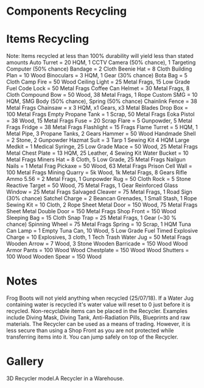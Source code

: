 # Components Recycling


# Items Recycling

Note: Items recycled at less than 100% durability will yield less than stated amounts
Auto Turret = 20 HQM, 1 CCTV Camera (50% chance), 1 Targeting Computer (50% chance)
Bandage = 2 Cloth
Beenie Hat = 8 Cloth
Building Plan = 10 Wood
Binoculars = 3 HQM, 1 Gear (30% chance)
Bota Bag = 5 Cloth
Camp Fire = 50 Wood
Ceiling Light = 25 Metal Frags, 15 Low Grade Fuel
Code Lock = 50 Metal Frags
Coffee Can Helmet = 30 Metal Frags, 8 Cloth
Compound Bow = 50 Wood, 38 Metal Frags, 1 Rope
Custom SMG = 10 HQM, SMG Body (50% chance), Spring (50% chance)
Chainlink Fence = 38 Metal Frags
Chainsaw = x 3 HQM, x1 Gears, x3 Metal Blades
Drop Box = 100 Metal Frags
Empty Propane Tank = 1 Scrap, 50 Metal Frags
Eoka Pistol = 38 Wood, 15 Metal Frags
Fuse = 20 Scrap
Flare = 5 Gunpowder, 5 Metal Frags
Fridge = 38 Metal Frags
Flashlight = 15 Frags
Flame Turret = 5 HQM, 1 Metal Pipe, 3 Propane Tanks, 2 Gears
Hammer = 50 Wood
Handmade Shell = 2 Stone, 2 Gunpowder
Hazmat Suit = 3 Tarp 1 Sewing Kit 4 HQM
Large Medkit = 1 Medical Syringe, 25 Low Grade
Mace = 50 Wood, 25 Metal Frags
Metal Chest Plate = 13 HQM, 25 Leather, 4 Sewing Kit
Water Bucket = 10 Metal Frags
Miners Hat = 8 Cloth, 5 Low Grade, 25 Metal Frags
Nailgun Nails = 1 Metal Frag
Pickaxe = 50 Wood, 63 Metal Frags
Prison Cell Wall = 100 Metal Frags
Mining Quarry = 5k Wood, 1k Metal Frags, 8 Gears
Rifle Ammo 5.56 = 2 Metal Frags, 1 Gunpowder
Rug = 50 Cloth
Rock = 5 Stone
Reactive Target = 50 Wood, 75 Metal Frags, 1 Gear
Reinforced Glass Window = 25 Metal Frags
Salvaged Cleaver = 75 Metal Frags, 1 Road Sign (30% chance)
Satchel Charge = 2 Beancan Grenades, 1 Small Stash, 1 Rope
Sewing Kit = 10 Cloth, 2 Rope
Sheet Metal Door = 150 Wood, 75 Metal Frags
Sheet Metal Double Door = 150 Metal Frags
Shop Front = 150 Wood
Sleeping Bag = 15 Cloth
Snap Trap = 25 Metal Frags, 1 Gear (~30 % chance)
Spinning Wheel = 75 Metal Frags
Spring = 10 Scrap, 1 HQM
Tuna Can Lamp = 1 Empty Tuna Can, 10 Wood, 5 Low Grade Fuel
Timed Explosive Charge = 10 Explosives, 3 cloth, 1 Tech Trash
Water Jug = 50 Metal Frags
Wooden Arrow = 7 Wood, 3 Stone
Wooden Barricade = 150 Wood
Wood Armor Pants = 100 Wood
Wood Chestplate = 150 Wood
Wood Shutters = 100 Wood
Wooden Spear = 150 Wood
# Notes

Frog Boots will not yield anything when recycled (25/07/18).
If a Water Jug containing water is recycled it's water value will reset to 0 just before it is recycled.
Non-recyclable items can be placed in the Recycler. Examples include Diving Mask, Diving Tank, Anti-Radiation Pills, Blueprints and raw materials.
The Recycler can be used as a means of trading. However, it is less secure than using a Shop Front as you are not protected while transferring items into it.
You can jump safely on top of the Recycler.
# Gallery

3D Recycler model.A Recycler in a Warehouse.
